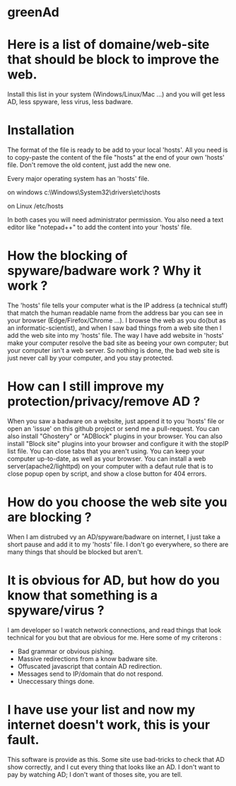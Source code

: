 # greenAd

# Here is a list of domaine/web-site that should be block to improve the web.
Install this list in your system (Windows/Linux/Mac ...) and you will get less AD, less spyware, less virus, less badware.


# Installation
The format of the file is ready to be add to your local 'hosts'.
All you need is to copy-paste the content of the file "hosts" at the end of your own 'hosts' file. Don't remove the old content, just add the new one.

Every major operating system has an 'hosts' file.

on windows 
c:\Windows\System32\drivers\etc\hosts

on Linux
/etc/hosts

In both cases you will need administrator permission.
You also need a text editor like "notepad++" to add the content into your 'hosts' file.


# How the blocking of spyware/badware work ? Why it work ?
The 'hosts' file tells your computer what is the IP address (a technical stuff) that match the human readable name from the address bar you can see in your browser (Edge/Firefox/Chrome ...). 
I browse the web as you do(but as an informatic-scientist), and when I saw bad things from a web site then I add the web site into my 'hosts' file.
The way I have add website in 'hosts' make your computer resolve the bad site as beeing your own computer; but your computer isn't a web server.
So nothing is done, the bad web site is just never call by your computer, and you stay protected.


# How can I still improve my protection/privacy/remove AD ?
When you saw a badware on a website, just append it to you 'hosts' file or open an 'issue' on this github project or send me a pull-request.
You can also install "Ghostery" or "ADBlock" plugins in your browser.
You can also install "Block site" plugins into your browser and configure it with the stopIP list file.
You can close tabs that you aren't using.
You can keep your computer up-to-date, as well as your browser.
You can install a web server(apache2/lighttpd) on your computer with a defaut rule that is to close popup open by script, and show a close button for 404 errors.

# How do you choose the web site you are blocking ?
When I am distrubed vy an AD/spyware/badware on internet, I just take a short pause and add it to my 'hosts' file.
I don't go everywhere, so there are many things that should be blocked but aren't.


# It is obvious for AD, but how do you know that something is a spyware/virus ?
I am developer so I watch network connections, and read things that look technical for you but that are obvious for me.
Here some of my criterons :
 - Bad grammar or obvious pishing.
 - Massive redirections from a know badware site.
 - Offuscated javascript that contain AD redirection.
 - Messages send to IP/domain that do not respond.
 - Uneccessary things done.
 
# I have use your list and now my internet doesn't work, this is your fault.
This software is provide as this.
Some site use bad-tricks to check that AD show correctly, and I cut every thing that looks like an AD.
I don't want to pay by watching AD; I don't want of thoses site, you are tell.
